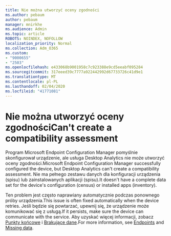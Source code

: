 ```yaml
---
title: Nie można utworzyć oceny zgodności
ms.author: pebaum
author: pebaum
manager: mnirkhe
ms.audience: Admin
ms.topic: article
ROBOTS: NOINDEX, NOFOLLOW
localization_priority: Normal
ms.collection: Adm_O365
ms.custom:
- "9000655"
- "2503"
ms.openlocfilehash: e433068b9001958c7c923388e9cd5eeabf095284
ms.sourcegitcommit: 317eeed39c7777a922442992d67733726c41d9e1
ms.translationtype: MT
ms.contentlocale: pl-PL
ms.lasthandoff: 02/04/2020
ms.locfileid: "41771081"
---
```

# <a name="cant-create-a-compatibility-assessment"></a><span data-ttu-id="b2740-102">Nie można utworzyć oceny zgodności</span><span class="sxs-lookup"><span data-stu-id="b2740-102">Can't create a compatibility assessment</span></span>

<span data-ttu-id="b2740-103">Program Microsoft Endpoint Configuration Manager pomyślnie skonfigurował urządzenie, ale usługa Desktop Analytics nie może utworzyć oceny zgodności.</span><span class="sxs-lookup"><span data-stu-id="b2740-103">Microsoft Endpoint Configuration Manager successfully configured the device, but Desktop Analytics can't create a compatibility assessment.</span></span> <span data-ttu-id="b2740-104">Nie ma pełnego zestawu danych dla konfiguracji urządzenia (spisu) lub zainstalowanych aplikacji (spisu).</span><span class="sxs-lookup"><span data-stu-id="b2740-104">It doesn't have a complete data set for the device's configuration (census) or installed apps (inventory).</span></span>

<span data-ttu-id="b2740-105">Ten problem jest często naprawiany automatycznie podczas ponownego próby urządzenia.</span><span class="sxs-lookup"><span data-stu-id="b2740-105">This issue is often fixed automatically when the device retries.</span></span> <span data-ttu-id="b2740-106">Jeśli będzie się powtarzać, upewnij się, że urządzenie może komunikować się z usługą.</span><span class="sxs-lookup"><span data-stu-id="b2740-106">If it persists, make sure the device can communicate with the service.</span></span> <span data-ttu-id="b2740-107">Aby uzyskać więcej informacji, zobacz [Punkty końcowe](https://docs.microsoft.com/configmgr/desktop-analytics/enable-data-sharing#endpoints) i [Brakujące dane](https://docs.microsoft.com/configmgr/desktop-analytics/monitor-connection-health#missing-data).</span><span class="sxs-lookup"><span data-stu-id="b2740-107">For more information, see [Endpoints](https://docs.microsoft.com/configmgr/desktop-analytics/enable-data-sharing#endpoints) and [Missing data](https://docs.microsoft.com/configmgr/desktop-analytics/monitor-connection-health#missing-data).</span></span>
